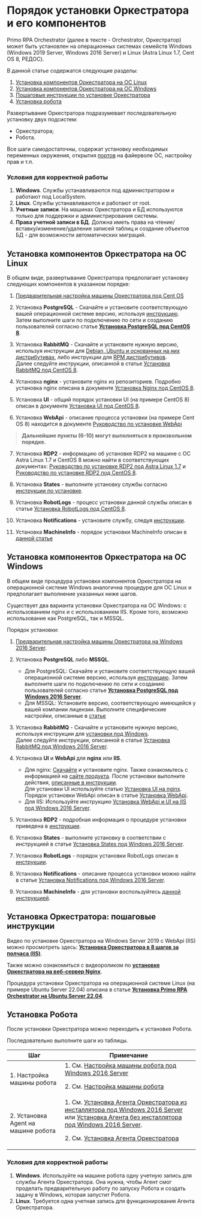 # Порядок установки Оркестратора и его компонентов

Primo RPA Orchestrator (далее в тексте - Orchestrator, Оркестратор) может быть установлен на операционных системах семейств Windows (Windows 2019 Server, Windows 2016 Server) и Linux (Astra Linux 1.7, Cent OS 8, РЕДОС).

В данной статье содержатся следующие разделы:

1. [Установка компонентов Оркестратора на ОС Linux](https://azure-dos.s1.primo1.orch/PrimoCollection/Documentation/_git/Documentation.RU?path=/orchestrator-new/install/install-overview.md&version=GBOrch-NewDocs-OrchMachineRobotMachine&_a=preview&anchor=%D1%83%D1%81%D1%82%D0%B0%D0%BD%D0%BE%D0%B2%D0%BA%D0%B0-%D0%BA%D0%BE%D0%BC%D0%BF%D0%BE%D0%BD%D0%B5%D0%BD%D1%82%D0%BE%D0%B2-%D0%BE%D1%80%D0%BA%D0%B5%D1%81%D1%82%D1%80%D0%B0%D1%82%D0%BE%D1%80%D0%B0-%D0%BD%D0%B0-%D0%BE%D1%81-linux)
2. [Установка компонентов Оркестратора на ОС Windows](https://azure-dos.s1.primo1.orch/PrimoCollection/Documentation/_git/Documentation.RU?path=/orchestrator-new/install/install-overview.md&version=GBOrch-NewDocs-OrchMachineRobotMachine&_a=preview&anchor=%D1%83%D1%81%D1%82%D0%B0%D0%BD%D0%BE%D0%B2%D0%BA%D0%B0-%D0%BA%D0%BE%D0%BC%D0%BF%D0%BE%D0%BD%D0%B5%D0%BD%D1%82%D0%BE%D0%B2-%D0%BE%D1%80%D0%BA%D0%B5%D1%81%D1%82%D1%80%D0%B0%D1%82%D0%BE%D1%80%D0%B0-%D0%BD%D0%B0-%D0%BE%D1%81-windows)
3. [Пошаговые инструкции по установке Оркестратора](https://azure-dos.s1.primo1.orch/PrimoCollection/Documentation/_git/Documentation.RU?path=/orchestrator-new/install/install-overview.md&version=GBOrch-NewDocs-OrchMachineRobotMachine&_a=preview&anchor=%D1%83%D1%81%D1%82%D0%B0%D0%BD%D0%BE%D0%B2%D0%BA%D0%B0-%D0%BE%D1%80%D0%BA%D0%B5%D1%81%D1%82%D1%80%D0%B0%D1%82%D0%BE%D1%80%D0%B0%3A-%D0%BF%D0%BE%D1%88%D0%B0%D0%B3%D0%BE%D0%B2%D1%8B%D0%B5-%D0%B8%D0%BD%D1%81%D1%82%D1%80%D1%83%D0%BA%D1%86%D0%B8%D0%B8)
4. [Установка робота](https://azure-dos.s1.primo1.orch/PrimoCollection/Documentation/_git/Documentation.RU?path=/orchestrator-new/install/install-overview.md&version=GBOrch-NewDocs-OrchMachineRobotMachine&_a=preview&anchor=%D1%83%D1%81%D1%82%D0%B0%D0%BD%D0%BE%D0%B2%D0%BA%D0%B0-%D1%80%D0%BE%D0%B1%D0%BE%D1%82%D0%B0)

Развертывание Оркестратора подразумевает последовательную установку двух подсистем: 
* Оркестратора;
* Робота.

Все шаги самодостаточны, содержат установку необходимых переменных окружения, открытия [портов](../../orchestrator-new/install/install-ports.md) на файерволе ОС, настройку прав и т.п.

### Условия для корректной работы
1. **Windows**. Службы устанавливаются под администратором и работают под LocalSystem.
2. **Linux**. Службы устанавливаются и работают от root.
3. **Учетные записи**. На машинах Оркестратора и БД используются только для поддержки и администрирования системы.
4. **Права учетной записи в БД**. Должна иметь права на чтение/вставку/изменение/удаление записей таблиц и создание объектов БД - для возможности автоматических миграций.


## Установка компонентов Оркестратора на ОС Linux

В общем виде, развертывание Оркестратора предполагает установку следующих компонентов в указанном порядке:

1. [Предварительная настройка машины Оркестратора под Cent OS](../../../orchestrator-new/install/linux/setting-up-machines-linux/presetting-orch-machine-linux.md)

2. Установка **PostgreSQL** - Скачайте и установите соответствующую вашей операционной системе версию, используя [инструкцию](https://www.postgresql.org/download/). Затем выполните шаги по подключению по сети и созданию пользователей согласно статье [**Установка PostgreSQL под CentOS 8**](../../../orchestrator-new/install/linux/centos/postgres-centos.md).

3. Установка **RabbitMQ** - Скачайте и установите нужную версию, используя инструкции для [Debian, Ubuntu и основанных на них дистрибутивах](https://www.rabbitmq.com/docs/install-debian), либо инструкции для [RPM дистрибутивов](https://www.rabbitmq.com/docs/install-rpm).  
Далее следуйте инструкции, описанной в статье [Установка RabbitMQ под CentOS 8](../../../orchestrator-new/install/linux/centos/rabbitmq-centos.md).

4. Установка **nginx** - установите nginx из репозиториев. Подробно установка nginx описана в документе [Установка Nginx под CentOS 8](../../../orchestrator-new/install/linux/centos/nginx-centos.md).

5. Установка **UI** - общий порядок установки UI (на примере CentOS 8) описан в документе [Установка UI под CentOS 8](../../../orchestrator-new/install/linux/centos/ui-centos.md).

6. Установка **WebApi** - описание процесса установки (на примере Cеnt OS 8) находится в документе [Руководство по установке WebApi](../../../rchestrator-new/install/linux/centos/webapi-centos.md)

> **Дальнейшие пункты (6-10) могут выполняться в произвольном порядке.**

7. Установка **RDP2** - информацию об установке RDP2 на машине с ОС Astra Linux 1.7 и CentOS 8 можно найти в соответствующих документах: [Руководство по установке RDP2 под Astra Linux 1.7](../../../orchestrator-new/install/linux/astra/RDP2-astra.md) и [Руководство по установке RDP2 под CentOS 8](orchestrator-new/install/linux/centos/rdp2-centos.md).

8. Установка **States** - выполните установку службы согласно [инструкции по установке](../../../orchestrator-new/install/linux/centos/states-centos.md).

9. Установка **RobotLogs** - процесс установки данной службы описан в статье [Установка RobotLogs под CentOS 8](../../../orchestrator-new/install/linux/centos/robotlogs-centos.md).

10. Установка **Notifications** - установите службу, следуя [инструкции](../../../orchestrator-new/install/linux/centos/notifications-centos.md).

11. Установка **MachineInfo** - порядок установки MachineInfo описан в [данной статье](../../../orchestrator-new/install/linux/centos/machineinfo-centos.md)



## Установка компонентов Оркестратора на ОС Windows

В общем виде процедура установки компонентов Оркестратора на операционной системе Windows аналогична процедуре для ОС Linux и предполагает выполнение указанных ниже шагов.

Существует два варианта установки Оркестратора на ОС Windows: с использованием nginx и с использованием IIS. 
Кроме того, возможно использование как PostgreSQL, так и MSSQL.

Порядок установки:

1. [Предварительная настройка машины Оркестратора на Windows 2016 Server](../../../orchestrator-new/install/windows/setting-up-machines-win/presetting-orch-machine-win.md).

2. Установка **PostgreSQL** либо **MSSQL**. 
    * Для PostgreSQL: Скачайте и установите соответствующую вашей операционной системе версию, используя [инструкцию](https://www.postgresql.org/download/). Затем выполните шаги по подключению по сети и созданию пользователей согласно статье [**Установка PostgreSQL под Windows 2016 Server**](../../orchestrator-new/install/windows/postgres-windows.md).
    * Для MSSQL: Установите версию, соответствующую имеющейся у вашей компании лицензии. Выполните специфические настройки, описанные в [статье](../../orchestrator-new/install/windows/mssql-windows.md)  

3. Установка **RabbitMQ** - Скачайте и установите нужную версию, используя инструкции для [установки под Windows](https://www.rabbitmq.com/docs/install-windows).  
Далее следуйте инструкции, описанной в статье [Установка RabbitMQ под Windows 2016 Server](../../orchestrator-new/install/windows/rabbitmq-windows.md).

4. Установка **UI** и **WebApi** для **nginx** или **IIS**.
    * Для nginx: [Скачайте](https://nginx.org/ru/download.html) и установите nginx. Также ознакомьтесь с информацией на [сайте продукта](https://nginx.org/ru/docs/windows.html).
    После установки выполните действия, [описанные в инструкции](../../orchestrator-new/install/windows/nginx-windows.md).   
    Для установки UI используйте статью [Установка UI на nginx](../../orchestrator-new/install/windows/ui-nginx-windows.md).  
    Порядок установки WebApi описан в статье [Установка WebApi](../../orchestrator-new/install/windows/webapi-windows.md).  
    * Для IIS: Используйте инструкцию [Установка WebApi и UI на IIS под Windows 2016 Server](../../orchestrator-new/install/windows/webapi-ui-iis-windows.md).

5. Установка **RDP2** - подробная информация о процедуре установки приведена в [инструкции](../../orchestrator-new/install/windows/rdp2-windows.md).

6. Установка **States** - выполните установку в соответствии с инструкцией в статье [Установка States под Windows 2016 Server](../../orchestrator-new/install/windows/states-windows.md).

7. Установка **RobotLogs** - порядок установки RobotLogs описан в [инструкции](../../orchestrator-new/install/windows/robotlogs-windows.md).

8. Установка **Notifications** - описание процесса установки можно найти в статье [Установка Notifications под Windows 2016 Server](../../orchestrator-new/install/windows/notifications-windows.md).

9. Установка **MachineInfo** - для установки воспользуйтесь [данной инструкцией](../../orchestrator-new/install/windows/machineinfo-windows.md).


## Установка Оркестратора: пошаговые инструкции

Видео по установке Оркестратора на Windows Server 2019 с WebApi (IIS) можно просмотреть здесь:  [**Установка Оркестратора в 8 шагов за полчаса (IIS)**](https://rutube.ru/video/9bb248ccced157536cbf8af50b038012/).

Также можно ознакомиться с видеороликом по [**установке Оркестратора на веб-сервер Nginx**](https://rutube.ru/video/53ac25d2c3128bdd6cea7d055e88255b/).

Процедура установки Оркестратора на операционной системе Linux (на примере Ubuntu Server 22.04) описана в статье [**Установка Primo RPA Orchestrator на Ubuntu Server 22.04**](../../orchestrator-new/install/linux/install-on-ubuntu.md).


## Установка Робота

После установки Оркестратора можно переходить к установке Робота. 

Последовательно выполните шаги из таблицы.

| Шаг                                              | Примечание     |
| ------------------------------------------------ | -------------- |
| 1. Настройка машины робота                       | 1. См. [Настройка машины робота под Windows 2016 Server](../../orchestrator-new/install/windows/setting-up-machines-win/presetting-robot-machine-win.md) <p>2. См. [Настройка машины робота](../../orchestrator-new/install/linux/setting-up-machines-linux/presetting-robot-machine-linux.md) </p> |  
| 2. Установка Agent на машине робота              | 1. См. [Установка Агента Оркестратора из инсталлятора под Windows 2016 Server](../../orchestrator-new/install/windows/setting-up-machines-win/agentinstaller-win.md) или [Установка Агента без инсталлятора под Windows 2016 Server](../../orchestrator-new/install/windows/setting-up-machines-win/appendix-win.md). <p> 2. См. [Установка Агента Оркестратора](../../orchestrator-new/install/linux/setting-up-machines-linux/agentinstall.md) </p> |  

### Условия для корректной работы

1. **Windows**. Используйте на машине робота одну учетную запись для службы Агента Оркестратора. Она нужна, чтобы Агент смог проделать предварительную работу по запуску Робота и создать задачу в Windows, которая запустит Робота.
2. **Linux**. Требуется одна учетная запись для функционирования Агента Оркестратора.